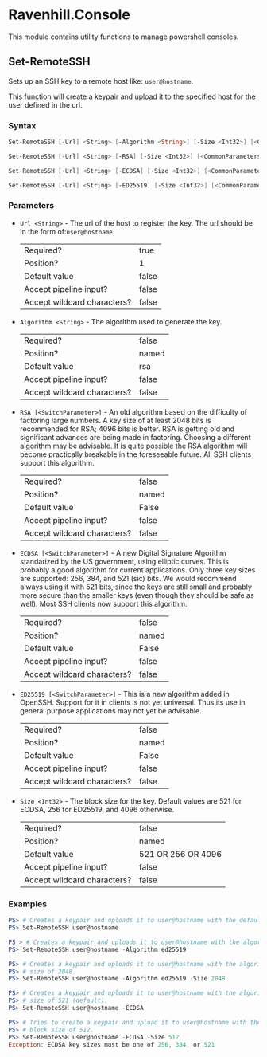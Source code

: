 # Ravenhill.Console

This module contains utility functions to manage powershell consoles.

## Set-RemoteSSH

Sets up an SSH key to a remote host like: ``user@hostname``.

This function will create a keypair and upload it to the specified host for the user defined
in the url.

### Syntax

```powershell
Set-RemoteSSH [-Url] <String> [-Algorithm <String>] [-Size <Int32>] [<CommonParameters>]

Set-RemoteSSH [-Url] <String> [-RSA] [-Size <Int32>] [<CommonParameters>]

Set-RemoteSSH [-Url] <String> [-ECDSA] [-Size <Int32>] [<CommonParameters>]

Set-RemoteSSH [-Url] <String> [-ED25519] [-Size <Int32>] [<CommonParameters>]
```

### Parameters

- ``Url <String>`` - The url of the host to register the key.
  The url should be in the form of:``user@hostname``

  |                             |       |
  | --------------------------- | ----- |
  | Required?                   | true  |
  | Position?                   | 1     |
  | Default value               | false |
  | Accept pipeline input?      | false |
  | Accept wildcard characters? | false |

- ``Algorithm <String>`` - The algorithm used to generate the key.
  
  |                             |       |
  | --------------------------- | ----- |
  | Required?                   | false |
  | Position?                   | named |
  | Default value               | rsa   |
  | Accept pipeline input?      | false |
  | Accept wildcard characters? | false |

- ``RSA [<SwitchParameter>]`` -
    An old algorithm based on the difficulty of factoring large numbers.
    A key size of at least 2048 bits is recommended for RSA; 4096 bits is better.
    RSA is getting old and significant advances are being made in factoring.
    Choosing a different algorithm may be advisable.
    It is quite possible the RSA algorithm will become practically breakable in the foreseeable
    future.
    All SSH clients support this algorithm.

  |                             |       |
  | --------------------------- | ----- |
  | Required?                   | false |
  | Position?                   | named |
  | Default value               | False |
  | Accept pipeline input?      | false |
  | Accept wildcard characters? | false |

- ``ECDSA [<SwitchParameter>]`` -
    A new Digital Signature Algorithm standarized by the US government, using elliptic curves.
    This is probably a good algorithm for current applications.
    Only three key sizes are supported: 256, 384, and 521 (sic) bits.
    We would recommend always using it with 521 bits, since the keys are still small and probably
    more secure than the smaller keys (even though they should be safe as well).
    Most SSH clients now support this algorithm.

  |                             |       |
  | --------------------------- | ----- |
  | Required?                   | false |
  | Position?                   | named |
  | Default value               | False |
  | Accept pipeline input?      | false |
  | Accept wildcard characters? | false |

- ``ED25519 [<SwitchParameter>]`` -
    This is a new algorithm added in OpenSSH.
    Support for it in clients is not yet universal.
    Thus its use in general purpose applications may not yet be advisable.

  |                             |       |
  | --------------------------- | ----- |
  | Required?                   | false |
  | Position?                   | named |
  | Default value               | False |
  | Accept pipeline input?      | false |
  | Accept wildcard characters? | false |

- ``Size <Int32>`` -
    The block size for the key.
    Default values are 521 for ECDSA, 256 for ED25519, and 4096 otherwise.

  |                             |                    |
  | --------------------------- | ------------------ |
  | Required?                   | false              |
  | Position?                   | named              |
  | Default value               | 521 OR 256 OR 4096 |
  | Accept pipeline input?      | false              |
  | Accept wildcard characters? | false              |

### Examples

```powershell
PS> # Creates a keypair and uploads it to user@hostname with the default algorithm.
PS> Set-RemoteSSH user@hostname
```

```powershell
PS > # Creates a keypair and uploads it to user@hostname with the algorithm "ed25519".
PS> Set-RemoteSSH user@hostname -Algorithm ed25519
```

```powershell
PS> # Creates a keypair and uploads it to user@hostname with the algorithm "ed25519" and a block
PS> # size of 2048.
PS> Set-RemoteSSH user@hostname -Algorithm ed25519 -Size 2048
```

```powershell
PS> # Creates a keypair and uploads it to user@hostname with the algorithm "ecdsa" and a block
PS> # size of 521 (default).
PS> Set-RemoteSSH user@hostname -ECDSA
```

```powershell
PS> # Tries to create a keypair and upload it to user@hostname with the algorithm "ecdsa" and a
PS> # block size of 512.
PS> Set-RemoteSSH user@hostname -ECDSA -Size 512
Exception: ECDSA key sizes must be one of 256, 384, or 521
```